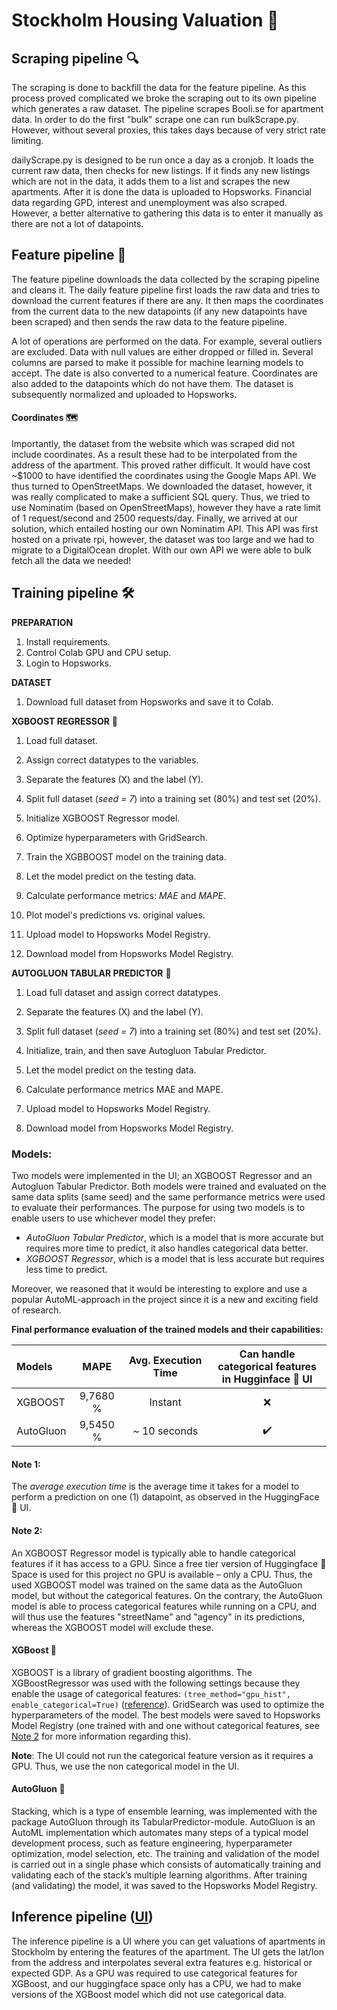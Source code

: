 # Stockholm Housing Valuation 🌆
## Scraping pipeline 🔍
The scraping is done to backfill the data for the feature pipeline. As this process proved complicated we broke the scraping out to its own pipeline which generates a raw dataset. The pipeline scrapes Booli.se for apartment data. In order to do the first "bulk" scrape one can run bulkScrape.py. However, without several proxies, this takes days because of very strict rate limiting. 


dailyScrape.py is designed to be run once a day as a cronjob. It loads the current raw data, then checks for new listings. If it finds any new listings which are not in the data, it adds them to a list and scrapes the new apartments. After it is done the data is uploaded to Hopsworks. Financial data regarding GPD, interest and unemployment was also scraped. However, a better alternative to gathering this data is to enter it manually as there are not a lot of datapoints.

## Feature pipeline 🧹
The feature pipeline downloads the data collected by the scraping pipeline and cleans it. The daily feature pipeline first loads the raw data and tries to download the current features if there are any. It then maps the coordinates from the current data to the new datapoints (if any new datapoints have been scraped) and then sends the raw data to the feature pipeline. 


A lot of operations are performed on the data. For example, several outliers are excluded. Data with null values are either dropped or filled in. Several columns are parsed to make it possible for machine learning models to accept. The date is also converted to a numerical feature. Coordinates are also added to the datapoints which do not have them. The dataset is subsequently normalized and uploaded to Hopsworks.

#### Coordinates 🗺
Importantly, the dataset from the website which was scraped did not include coordinates. As a result these had to be interpolated from the address of the apartment. This proved rather difficult. It would have cost ~$1000 to have identified the coordinates using the Google Maps API. We thus turned to OpenStreetMaps. We downloaded the dataset, however, it was really complicated to make a sufficient SQL query. Thus, we tried to use Nominatim (based on OpenStreetMaps), however they have a rate limit of 1 request/second and 2500 requests/day. Finally, we arrived at our solution, which entailed hosting our own Nominatim API. This API was first hosted on a private rpi, however, the dataset was too large and we had to migrate to a DigitalOcean droplet. With our own API we were able to bulk fetch all the data we needed!

## Training pipeline 🛠

 

**PREPARATION** 
1. Install requirements.
2. Control Colab GPU and CPU setup.
3. Login to Hopsworks.

**DATASET**
1.  Download full dataset from Hopsworks and save it to Colab.

**XGBOOST REGRESSOR** 🌲
1. Load full dataset.
2. Assign correct datatypes to the variables.
3. Separate the features (X) and the label (Y).
4. Split full dataset (*seed = 7*) into a training set (80%) and test set (20%).


5. Initialize XGBOOST Regressor model.
6. Optimize hyperparameters with GridSearch.
7. Train the XGBBOOST model on the training data.
8. Let the model predict on the testing data.
9. Calculate performance metrics: *MAE* and *MAPE*.
10. Plot model's predictions vs. original values.


11. Upload model to Hopsworks Model Registry.
12. Download model from Hopsworks Model Registry.


**AUTOGLUON TABULAR PREDICTOR** 🧠
1. Load full dataset and assign correct datatypes.
2. Separate the features (X) and the label (Y).
3. Split full dataset (*seed = 7*) into a training set (80%) and test set (20%).


4. Initialize, train, and then save Autogluon Tabular Predictor.
5. Let the model predict on the testing data.
6. Calculate performance metrics MAE and MAPE.


7. Upload model to Hopsworks Model Registry.
8. Download model from Hopsworks Model Registry.




### Models:
Two models were implemented in the UI; an XGBOOST Regressor and an Autogluon Tabular Predictor.
Both models were trained and evaluated on the same data splits (same seed) and the same performance metrics were used to evaluate their performances.
The purpose for using two models is to enable users to use whichever model they prefer: 
* _AutoGluon Tabular Predictor_, which is a model that is more accurate but requires more time to predict, it also handles categorical data better.
* _XGBOOST Regressor_, which is a model that is less accurate but requires less time to predict.

Moreover, we reasoned that it would be interesting to explore and use a popular AutoML-approach in the project since it is a new and exciting field of research.

**Final performance evaluation of the trained models and their capabilities:**

| Models    |   MAPE    | Avg. Execution Time | Can handle categorical features <br/> in Hugginface 🤗 UI |
|:----------|:---------:|:-------------------:|:---------------------------------------------------------:|
| XGBOOST   | 9,7680 %  |       Instant       |                             ❌                            |
| AutoGluon | 9,5450 %  |    ~ 10 seconds     |                             ✔️                            | 

#### Note 1:
The _average execution time_ is the average time it takes for a model to perform a prediction on one (1) datapoint, as observed in the HuggingFace 🤗 UI.

#### Note 2:
An XGBOOST Regressor model is typically able to handle categorical features if it has access to a GPU.
Since a free tier version of Huggingface 🤗 Space is used for this project no GPU is available – only a CPU. 
Thus, the used XGBOOST model was trained on the same data as the AutoGluon model, but without the categorical features.
On the contrary, the AutoGluon model is able to process categorical features while running on a CPU, and will thus use the features "streetName" and "agency" in its predictions, whereas the XGBOOST model will exclude these.

#### XGBoost 🌲
XGBOOST is a library of gradient boosting algorithms. 
The XGBoostRegressor was used with the following settings
because they enable the usage of categorical features: `(tree_method="gpu_hist", enable_categorical=True)` ([reference](https://xgboost.readthedocs.io/en/stable/tutorials/categorical.html)).
GridSearch was used to optimize the hyperparameters of the model.
The best models were saved to Hopsworks Model Registry (one trained with and one without categorical features, see [Note 2](#Note-2) for more information regarding this).

**Note**: The UI could not run the categorical feature version as it requires a GPU. Thus, we use the non categorical model in the UI.




#### AutoGluon 🧠
Stacking, which is a type of ensemble learning, was implemented with the package AutoGluon through its TabularPredictor-module.
AutoGluon is an AutoML implementation which automates many steps of a typical model development process, such as feature engineering, hyperparameter optimization, model selection, etc.
The training and validation of the model is carried out in a single phase which consists of automatically training and validating each of the stack’s multiple learning algorithms.
After training (and validating) the model, it was saved to the Hopsworks Model Registry.



## Inference pipeline ([UI](https://huggingface.co/spaces/Nathanotal/stockholmHousingValuation)) 
The inference pipeline is a UI where you can get valuations of apartments in Stockholm by entering the features of the apartment. The UI gets the lat/lon from the address and interpolates several extra features e.g. historical or expected GDP. As a GPU was required to use categorical features for XGBoost, and our huggingface space only has a CPU, we had to make versions of the XGBoost model which did not use categorical data.

